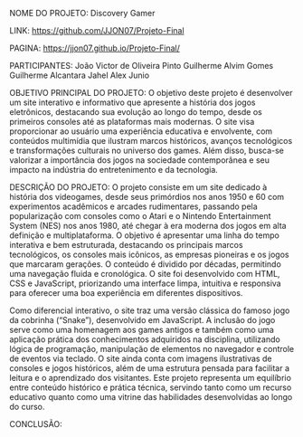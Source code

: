 NOME DO PROJETO: Discovery Gamer

LINK: https://github.com/JJON07/Projeto-Final

PAGINA: https://jjon07.github.io/Projeto-Final/

PARTICIPANTES:
João Victor de Oliveira Pinto
Guilherme Alvim Gomes
Guilherme Alcantara Jahel
Alex Junio

OBJETIVO PRINCIPAL DO PROJETO:
O objetivo deste projeto é desenvolver um site interativo e informativo que 
apresente a história dos jogos eletrônicos, destacando sua evolução ao longo 
do tempo, desde os primeiros consoles até as plataformas mais modernas. 
O site visa proporcionar ao usuário uma experiência educativa e envolvente, 
com conteúdos multimídia que ilustram marcos históricos, avanços 
tecnológicos e transformações culturais no universo dos games. 
Além disso, busca-se valorizar a importância dos jogos na sociedade 
contemporânea e seu impacto na indústria do entretenimento e da tecnologia.

DESCRIÇÃO DO PROJETO:
O projeto consiste em um site dedicado à história dos videogames, desde seus primórdios nos anos 1950 e 60 com experimentos acadêmicos e arcades 
rudimentares, passando pela popularização com consoles como o Atari e o Nintendo Entertainment System (NES) nos anos 1980, até chegar à era moderna 
dos jogos em alta definição e multiplataforma. O objetivo é apresentar uma linha do tempo interativa e bem estruturada, destacando os principais marcos 
tecnológicos, os consoles mais icônicos, as empresas pioneiras e os jogos que marcaram gerações. O conteúdo é dividido por décadas, permitindo uma 
navegação fluida e cronológica. O site foi desenvolvido com HTML, CSS e JavaScript, priorizando uma interface limpa, intuitiva e responsiva para oferecer 
uma boa experiência em diferentes dispositivos.
 
Como diferencial interativo, o site traz uma versão clássica do famoso jogo da cobrinha (“Snake”), desenvolvido em JavaScript. A inclusão do jogo serve 
como uma homenagem aos games antigos e também como uma aplicação prática dos conhecimentos adquiridos na disciplina, utilizando lógica de programação,
manipulação de elementos no navegador e controle de eventos via teclado. O site ainda conta com imagens ilustrativas de consoles e jogos históricos, 
além de uma estrutura pensada para facilitar a leitura e o aprendizado dos visitantes. Este projeto representa um equilíbrio entre conteúdo histórico 
e prática técnica, servindo tanto como um recurso educativo quanto como uma vitrine das habilidades desenvolvidas ao longo do curso.

CONCLUSÃO:
